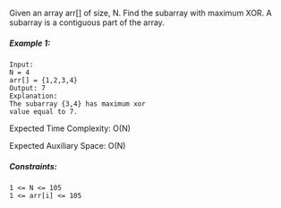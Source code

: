 Given an array arr[] of size, N. Find the subarray with maximum XOR. A subarray is a contiguous part of the array.

##### Example 1:

```
Input:
N = 4
arr[] = {1,2,3,4}
Output: 7
Explanation: 
The subarray {3,4} has maximum xor 
value equal to 7.
```

Expected Time Complexity: O(N)

Expected Auxiliary Space: O(N)

##### Constraints:

```
1 <= N <= 105
1 <= arr[i] <= 105
```

